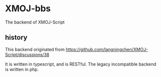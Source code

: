 # XMOJ-bbs

The backend of XMOJ-Script


## history

This backend originated from https://github.com/langningchen/XMOJ-Script/discussions/38

It is written in typescript, and is RESTful.
The legacy incompatible backend is written in php.
